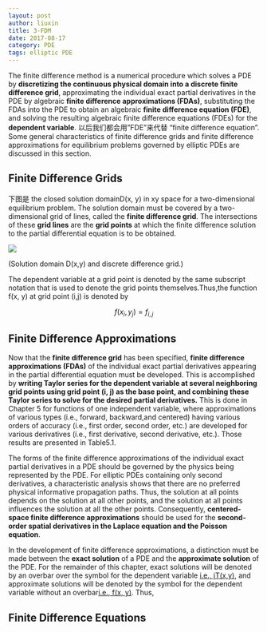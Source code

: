 ```yaml
---
layout: post
author: liuxin
title: 3-FDM 
date: 2017-08-17
category: PDE
tags: elliptic PDE
---
```


The finite difference method is a numerical procedure which solves a PDE by **discretizing the continuous physical domain into a discrete finite difference grid**, approximating the individual exact partial derivatives in the PDE by algebraic **finite difference approximations (FDAs)**, substituting the FDAs into the PDE to obtain an algebraic **finite difference equation (FDE)**, and solving the resulting algebraic finite difference equations (FDEs) for the **dependent variable**. 以后我们都会用”FDE”来代替 “finite difference equation”. Some general characteristics of finite difference grids and finite difference approximations for equilibrium problems governed by elliptic PDEs are discussed in this section. 

## Finite Difference Grids 
下图是 the closed solution domainD(x, y) in xy space for a two-dimensional equilibrium problem. The solution domain must be covered by a two-dimensional  grid of lines, called the **finite difference grid**. The intersections of these **grid lines** are the **grid points** at which the finite difference solution to the partial differential equation is to be obtained.

![][image-1]

(Solution domain D(x,y) and discrete difference grid.)

The dependent variable at a grid point is denoted by the same subscript notation that is used to denote the grid points themselves.Thus,the function f(x, y) at grid point (i,j) is denoted by 

$$ f(x_i, y_j) = f_{i, j} $$

## Finite Difference Approximations 
Now that the **finite difference grid** has been specified, **finite difference approximations (FDAs)** of the individual exact partial derivatives appearing in the partial differential equation must be developed. This is accomplished by **writing Taylor series for the dependent variable at several neighboring grid points using grid point (i, j) as the base point, and combining these Taylor series to solve for the desired partial derivatives.** This is done in Chapter 5 for functions of one independent variable, where approximations of various types (i.e., forward, backward,and centered) having various orders of accuracy (i.e., first order, second order, etc.) are developed for various derivatives (i.e., first derivative, second derivative, etc.). Those results are presented in Table5.1. 

The forms of the finite difference approximations of the individual exact partial derivatives in a PDE should be governed by the physics being represented by the PDE. For elliptic PDEs containing only second derivatives, a characteristic analysis shows that there are no preferred physical informative propagation paths. Thus, the solution at all points depends on the solution at all other points, and the solution at all points influences the solution at all the other points. Consequently, **centered-space finite difference approximations** should be used for the **second-order spatial derivatives in the Laplace equation and the Poisson equation**. 

In the development of finite difference approximations, a distinction must be made between the **exact solution** of a PDE and the **approximate solution** of the PDE. For the remainder of this chapter, exact solutions will be denoted by an overbar over the symbol for the dependent variable [i.e., jT(x,y)](), and approximate solutions will be denoted by the symbol for the dependent variable without an overbar[i.e., f(x, y)](). Thus, 

## Finite Difference Equations 



[image-1]:	http://wx4.sinaimg.cn/mw690/8db2c8cbly1fiz8e3i67gj20ex09rgmy.jpg